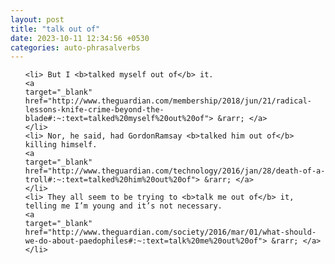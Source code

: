 ```yaml
---
layout: post
title: "talk out of"
date: 2023-10-11 12:34:56 +0530
categories: auto-phrasalverbs
---
```

<ol>

    <li> But I <b>talked myself out of</b> it.
    <a 
    target="_blank" 
    href="http://www.theguardian.com/membership/2018/jun/21/radical-lessons-knife-crime-beyond-the-blade#:~:text=talked%20myself%20out%20of"> &rarr; </a>
    </li>
    <li> Nor, he said, had GordonRamsay <b>talked him out of</b> killing himself.
    <a 
    target="_blank" 
    href="http://www.theguardian.com/technology/2016/jan/28/death-of-a-troll#:~:text=talked%20him%20out%20of"> &rarr; </a>
    </li>
    <li> They all seem to be trying to <b>talk me out of</b> it, telling me I’m young and it’s not necessary.
    <a 
    target="_blank" 
    href="http://www.theguardian.com/society/2016/mar/01/what-should-we-do-about-paedophiles#:~:text=talk%20me%20out%20of"> &rarr; </a>
    </li>